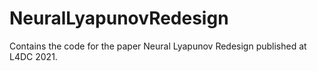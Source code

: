 # NeuralLyapunovRedesign
Contains the code for the paper Neural Lyapunov Redesign published at L4DC 2021.
